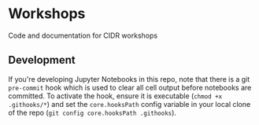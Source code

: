 # Workshops
Code and documentation for CIDR workshops


## Development
If you're developing Jupyter Notebooks in this repo, note that there is a git `pre-commit` hook which is used to clear all cell output before notebooks are committed.  To activate the hook, ensure it is executable (`chmod +x .githooks/*`) and set the `core.hooksPath` config variable in your local clone of the repo (`git config core.hooksPath .githooks`).
